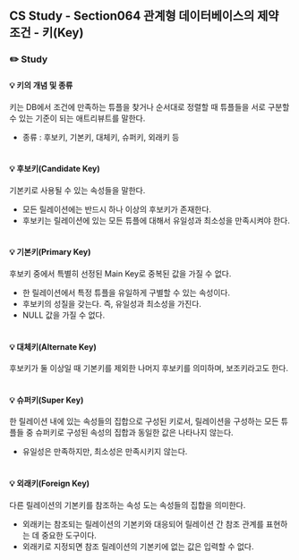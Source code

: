 ## CS Study - Section064 관계형 데이터베이스의 제약 조건 - 키(Key)
### ✏️ Study
#### 💡 키의 개념 및 종류
키는 DB에서 조건에 만족하는 튜플을 찾거나 순서대로 정렬할 때 튜플들을 서로 구분할 수 있는 기준이 되는 애트리뷰트를 말한다.
- 종류 : 후보키, 기본키, 대체키, 슈퍼키, 외래키 등
<br><br>

#### 💡 후보키(Candidate Key)
기본키로 사용될 수 있는 속성들을 말한다.
- 모든 릴레이션에는 반드시 하나 이상의 후보키가 존재한다.
- 후보키는 릴레이션에 있는 모든 튜플에 대해서 유일성과 최소성을 만족시켜야 한다.
<br><br>

#### 💡 기본키(Primary Key)
후보키 중에서 특별히 선정된 Main Key로 중복된 값을 가질 수 없다.
- 한 릴레이션에서 특정 튜플을 유일하게 구별할 수 있는 속성이다.
- 후보키의 성질을 갖는다. 즉, 유일성과 최소성을 가진다.
- NULL 값을 가질 수 없다.
<br><br>

#### 💡 대체키(Alternate Key)
후보키가 둘 이상일 때 기본키를 제외한 나머지 후보키를 의미하며, 보조키라고도 한다.
<br><br>

#### 💡 슈퍼키(Super Key)
한 릴레이션 내에 있는 속성들의 집합으로 구성된 키로서, 릴레이션을 구성하는 모든 튜플들 중 슈퍼키로 구성된 속성의 집합과 동일한 값은 나타나지 않는다.
- 유일성은 만족하지만, 최소성은 만족시키지 않는다.
<br><br>

#### 💡 외래키(Foreign Key)
다른 릴레이션의 기본키를 참조하는 속성 도는 속성들의 집합을 의미한다.
- 외래키는 참조되는 릴레이션의 기본키와 대응되어 릴레이션 간 참조 관계를 표현하는 데 중요한 도구이다.
- 외래키로 지정되면 참조 릴레이션의 기본키에 없는 값은 입력할 수 없다.